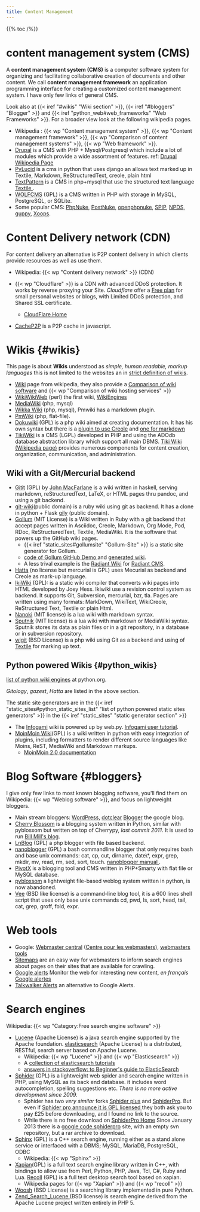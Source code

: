 ```yaml
---
title: Content Management
---
```


{{% toc /%}}

# content management system (CMS)

A **content management system (CMS)** is a computer software system
for organizing and facilitating collaborative creation of documents
and other content. We call **content management framework** an
application programming interface for creating a customized content
management system. I have only few links of general CMS.

Look also at
{{< iref "#wikis" "Wiki section" >}},
{{< iref "#bloggers" "Blogger" >}}
and
{{< iref "python_web#web_frameworks" "Web Frameworks" >}}.
For a broader view look at the following wikipedia pages.

- Wikipedia :
  {{< wp "Content management system" >}},
  {{< wp "Content management framework" >}},
  {{< wp "Comparison of content management systems" >}},
  {{< wp "Web framework" >}}.
- [Drupal](http://www.drupal.org/) is a CMS with PHP +
  Mysql/Postgresql which include a lot of modules which provide a
  wide assortment of features. ref:
  [Drupal Wikipedia Page](http://en.wikipedia.org/wiki/Drupal)
- [PyLucid](http://www.pylucid.org) is a cms in python that uses django an allows
  text marked up in Textile, Markdown, ReStructuredText, creole, plain html
- [TextPattern](http://www.textpattern.com/ "textpattern.com Home")
  is a CMS in php+mysql that use the structured text language
  [Textile
  ](http://textbook.textpattern.net/wiki/index.php?title=Textile).
- [WOLFCMS](http://www.wolfcms.org/) (GPL)
  is a CMS written in PHP with storage in MySQL, PostgreSQL, or SQLite.
- Some popular CMS:
  [PhpNuke](http://phpnuke.org), [PostNuke](http://www.postnuke.com),
  [openphpnuke](http://www.openphpnuke.com/),
  [SPIP](http://www.spip.net/),
  [NPDS](http://www.npds.org/), [guppy](http://www.freeguppy.org/),
  [Xoops](http://www.frxoops.org/).

# Content Delivery network (CDN)
For content delivery an alternative is P2P content delivery in which
clients provide resources as well as use them.

-   Wikipedia: {{< wp "Content delivery network" >}} (CDN)

-   {{< wp "Cloudflare" >}} is a CDN with advanced DDoS protection.
    It works by reverse proxying your Site. _Cloudflare_ offer a
    [Free plan](https://www.cloudflare.com/plans/)
    for small personal websites or
    blogs, with Limited DDoS protection, and Shared SSL certificate.
    -   [CloudFlare Home](https://www.cloudflare.com/)
-   [CacheP2P](http://www.cachep2p.com/) is a P2P cache in javascript.

# Wikis {#wikis}
This page is about **Wikis** understood as
*simple, human readable, markup languages* this is not limited to
the websites an in
[strict definition of wikis](http://en.wikipedia.org/wiki/Wiki).

-   [Wiki](http://en.wikipedia.org/wiki/Wiki) page from wikipedia,
    they also provide a
    [Comparison of wiki software](http://en.wikipedia.org/wiki/Comparison_of_wiki_software)
    and {{< wp "Comparison of wiki hosting services" >}}
-   [WikiWikiWeb](http://c2.com/cgi/wiki?WikiWikiWeb) (perl) the
    first wiki, [WikiEngines](http://c2.com/cgi/wiki?WikiEngines)
-   [MediaWiki](http://www.mediawiki.org/ "mediawiki.org") (php, mysql)
-   [Wikka Wiki](http://wikkawiki.org/HomePage "wikkawiki.org") (php,
    mysql), Pmwiki has a markdown plugin.
-   [PmWiki](http://www.pmwiki.org/ "pmwiki.org") (php, flat-file).
-   [Dokuwiki](https://www.dokuwiki.org/dokuwiki) (GPL)
    is a php wiki aimed at creating documentation. It has his own syntax but
    there is a [plugin to use Creole](http://www.dokuwiki.org/plugin:creole)
    and [one for markdown](http://www.dokuwiki.org/plugin:markdownextra)
-   [TikiWiki](http://tikiwiki.org/) is a CMS (LGPL) developed in
    PHP and using the ADOdb database abstraction library which support
    all main DBMS.
    [Tiki Wiki (Wikipedia page)](http://en.wikipedia.org/wiki/TikiWiki)
    provides numerous components for content creation, organization,
    communication, and administration.

## Wiki with a Git/Mercurial backend
-   [Gitit](https://github.com/jgm/gitit) (GPL) by
    [John MacFarlane](http://johnmacfarlane.net/)
    is a wiki written in haskell, serving markdown,
    reStructuredText, LaTeX, or HTML pages thru pandoc, and using a
    git backend.
-   [git-wiki](http://atonie.org/2008/02/git-wiki)(public domain) is a
    ruby wiki using git as backend. It has a clone in python +
    Flask [gily](https://github.com/nyarla/gily) (public domain).
-   <a name="gollum"></a>[Gollum](https://github.com/gollum/gollum)
    (MIT License) is a Wiki written in Ruby with a git backend that
    accept pages written in Asciidoc, Creole, Markdown, Org Mode, Pod,
    RDoc, ReStructuredText, Textile, MediaWiki.  It is the software
    that powers up the GitHub wiki pages.
    -   {{< iref "static_sites#gollumsite" "Gollum-Site" >}}
        is a static site generator for Gollum.
    -   [code of Gollum GitHub Demo
        ](https://github.com/gollum/gollum-demo)
        and [generated wiki](https://github.com/gollum/gollum-demo/wiki).
    -   A less trival example is the
        [Radiant Wiki](https://github.com/radiant/radiant/wiki)
        for [Radiant CMS](http://radiantcms.org/).
-   [Hatta](http://hatta-wiki.org/) (no license but mercurial is GPL)
    uses Mecurial as backend and Creole as mark-up language.
-   [IkiWiki](http://ikiwiki.info/) (GPL): is a static wiki compiler
    that converts wiki pages into HTML developed by Joey Hess.
    Ikiwiki use a revision control system as backend. It supports Git,
    Subversion, mercurial, bzr, tla. Pages are written using many
    formats: MarkDown, WikiText, WikiCreole, ReStructured Text,
    Textile or plain Html.
-   [Nanoki](https://sourceforge.net/projects/nanoki/)
    (MIT license) is a lua wiki with markdown syntax.
-   [Sputnik](http://sputnik.freewisdom.org/)
    (MIT license) is a lua wiki with markdown or MediaWiki syntax.
    Sputnik stores its data as plain files or in a git repository, in a
    database or in subversion repository.
-   [wigit](https://el-tramo.be/wigit/) (BSD License)
    is a php wiki using Git as a backend and using
    of [Textile](http://textile.thresholdstate.com/) for marking up
    text.

## Python powered Wikis {#python_wikis}

[list of python wiki engines](https://wiki.python.org/moin/PythonWikiEngines)
at python.org.

_Gitology_, _gazest_, _Hatta_ are listed in the above section.

The static site generators
are in the {{< iref "static_sites#python_static_sites_list" "list of python powered static sites generators" >}} in the
{{< iref "static_sites" "static generator section" >}}

-   The [Infogami](http://infogami.org/) wiki is powered
    up by web.py.
    [Infogami user tutorial](http://openlibrary.org/dev/docs/infogami).
-   [MoinMoin Wiki](http://moinmo.in/)(GPL) is a wiki
    written in python with easy integration of plugins, including
    formatters to render different source languages like
    Moins, ReST, MediaWiki and Markdown markups.
    -   [MoinMoin 2.0 documentation
        ](http://moin-20.readthedocs.io/en/latest/)



# Blog Software {#bloggers}
I give only few links to most known blogging software, you'll find them on
Wikipedia: {{< wp "Weblog software" >}}, and focus on lightweight bloggers.

-   Main stream bloggers:
    [WordPress](http://wordpress.org/),
    [dotclear](http://www.dotclear.net/)
    [Blogger](http://www.blogger.com/) the google blog.
-   [Cherry Blossom](http://github.com/llimllib/cherry-blossom)
    is a blogging system written in Python, similar with pyblosxom but
    written on top of Cherrypy, _last commit 2011_. It is used to run
    [Bill Mill's blog](http://billmill.org).
-   [LnBlog](http://lnblog.skepticats.com/)
    (GPL) a php blogger with file based backend.
-   [nanoblogger](http://nanoblogger.sourceforge.net/) (GPL) a bash
    commandline blogger that only requires bash and base unix commands:
    cat, cp, cut, dirname, date\\*, expr, grep, mkdir, mv, read, rm,
    sed, sort, touch.
    [nanoblogger manual
    ](http://nanoblogger.sourceforge.net/docs/nanoblogger.html).
-   [PivotX](http://pivotx.net/) is a blogging tool and CMS written in PHP+Smarty with flat file or MySQL database.
-   [pybloxsom](http://pyblosxom.sourceforge.net/)
    a lightweight file-based weblog system written in python,
    is now abandoned.
-   [Vee](http://www.0x743.com/vee/) (BSD like license)
    is a command-line blog tool, it is a 600 lines shell
    script that uses only base unix commands cd, pwd, ls, sort, head,
    tail, cat, grep, groff, fold, expr.

# Web tools
-   Google: [Webmaster central](http://www.google.com/webmasters/)
    ([Centre pour les webmasters](http://www.google.fr/webmasters/)),
    [webmasters tools](https://www.google.com/webmasters/tools/)
-   [Sitemaps](http://www.sitemaps.org/) are an easy way for webmasters
    to inform search engines about pages on their sites that are
    available for crawling.
-   [Google alerts](https://www.google.com/alerts)
    Monitor the web for interesting new content, _en français_
    [Google alertes](https://www.google.fr/alerts)
-   [Talkwalker Alerts](https://www.talkwalker.com/alerts)
    an alternative to Google Alerts.

# Search engines
Wikipedia: {{< wp "Category:Free search engine software" >}}

-   [Lucene](http://lucene.apache.org/) (Apache License)
    is a java search engine supported by the Apache foundation.
    [elasticsearch](http://www.elasticsearch.org/) (Apache License)
    is a distributed, RESTful,  search server based on Apache Lucene.
    - Wikipedia: {{< wp "Lucene" >}} and {{< wp "Elasticsearch" >}}
    - A [collection of elasticsearch tutorials
      ](http://getelastomer.com/blog/category/elasticsearch-tutorials/)
    - [answers in stackoverflow: to Beginner's guide to
      ElasticSearch
      ](http://stackoverflow.com/questions/11593035/beginners-guide-to-elasticsearch/11767610)
-   [Sphider](http://www.sphider.eu/) (GPL) <a name="sphider"></a>
     is a lightweight web spider and search engine written in PHP,
    using MySQL as its back end database.
    it includes word autocompletion, spelling suggestions etc.
    _There is no more active development since 2009._
    - Sphider has two _very similar_ forks
      [Sphider plus](http://www.sphider-plus.eu/) and
      [SphiderPro](http://www.sphiderpro.eu/). But even if
      [Sphider pro announce it is GPL licensed
      ](http://www.sphiderpro.eu/license/)
      they both ask you to pay £25 before downloading, and I found no
      link to the source.
    - While there is no free download on
      [SphiderPro Home](http://www.sphiderpro.eu/)
      Since January 2013 there is a
     [google code sphiderpro](https://code.google.com/p/sphiderpro/)
      site, with an empty svn repository, but a rar archive to download.
-   [Sphinx](http://sphinxsearch.com/) (GPL)
    is a C++ search engine, running either as a stand alone service or
    interfaced with a DBMS; MySQL, MariaDB, PostgreSQL, ODBC
    - Wikipedia: {{< wp "Sphinx" >}}
-   [Xapian](http://www.xapian.org/)(GPL) is  a full text  search engine
    library  written in  C++, with  bindings to  allow use  from Perl,
    Python, PHP, Java, Tcl, C#, Ruby and Lua.
    [Recoll](http://www.lesbonscomptes.com/recoll/) (GPL) is a full text
    desktop search tool  based on xapian.
    - Wikipedia pages for {{< wp "Xapian" >}} and {{< wp "recoll" >}}
-   [Woosh](https://bitbucket.org/mchaput/whoosh/wiki/Home) (BSD License)
     is a searching library implemented in pure Python.
-   [Zend_Search_Lucene
    ](http://framework.zend.com/manual/1.12/en/zend.search.lucene.html)
    (BSD license)
    is search engine derived from the Apache Lucene project
    written entirely in PHP 5.



<!-- Local Variables: -->
<!-- mode: markdown -->
<!-- ispell-local-dictionary: "english" -->
<!-- End: -->
